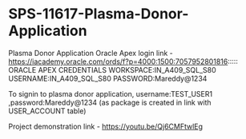 # SPS-11617-Plasma-Donor-Application
Plasma Donor Application
Oracle Apex login link -https://iacademy.oracle.com/ords/f?p=4000:1500:7057952801816:::::
ORACLE APEX CREDENTIALS 
WORKSPACE:IN_A409_SQL_S80
USERNAME:IN_A409_SQL_S80
PASSWORD:Mareddy@1234


To signin to plasma donor application, username:TEST_USER1 ,password:Mareddy@1234 (as package is created in link with USER_ACCOUNT table)

Project demonstration link - https://youtu.be/Qj6CMFtwlEg
